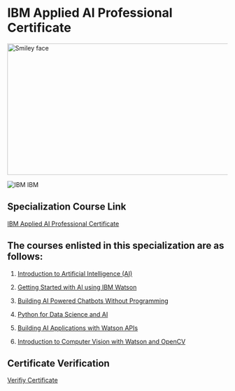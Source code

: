 # IBM Applied AI Professional Certificate

<img src="https://i.imgur.com/YCFnjvg.png" alt="Smiley face" height="300" width="600">

![IBM](http://i.imgur.com/Qktqnu1.png) IBM

## Specialization Course Link

[IBM Applied AI Professional Certificate](https://www.coursera.org/professional-certificates/applied-artifical-intelligence-ibm-watson-ai)

## The courses enlisted in this specialization are as follows:

1. [Introduction to Artificial Intelligence (AI)]()

2. [Getting Started with AI using IBM Watson]()

3. [Building AI Powered Chatbots Without Programming]()

4. [Python for Data Science and AI]()

5. [Building AI Applications with Watson APIs]()

6. [Introduction to Computer Vision with Watson and OpenCV]()

## Certificate Verification

[Verifiy Certificate](https://www.coursera.org/account/accomplishments/specialization/certificate/MZU4R4T78Y92)
